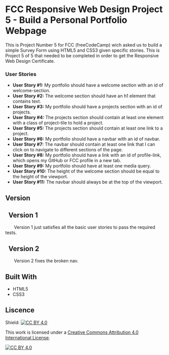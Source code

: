 # FCC Responsive Web Design Project 5 - Build a Personal Portfolio Webpage

This is Project Number 5 for FCC (freeCodeCamp) wich asked us to build a simple Survey Form using HTML5 and CSS3 given specific stories. This is Project 5 of 5 that needed to be completed in order to get the Responsive Web Design Certificate.

### User Stories
* **User Story #1:** My portfolio should have a welcome section with an id of welcome-section.
* **User Story #2:** The welcome section should have an h1 element that contains text.
* **User Story #3:** My portfolio should have a projects section with an id of projects.
* **User Story #4:** The projects section should contain at least one element with a class of project-tile to hold a project.
* **User Story #5:** The projects section should contain at least one link to a project.
* **User Story #6:** My portfolio should have a navbar with an id of navbar.
* **User Story #7:** The navbar should contain at least one link that I can click on to navigate to different sections of the page.
* **User Story #8:** My portfolio should have a link with an id of profile-link, which opens my GitHub or FCC profile in a new tab.
* **User Story #9:** My portfolio should have at least one media query.
* **User Story #10:** The height of the welcome section should be equal to the height of the viewport.
* **User Story #11:** The navbar should always be at the top of the viewport.


## Version
## &nbsp;&nbsp;Version 1

&nbsp;&nbsp;&nbsp;&nbsp;&nbsp;&nbsp; Version 1 just satisfies all the basic user stories to pass the required tests.

## &nbsp;&nbsp;Version 2
&nbsp;&nbsp;&nbsp;&nbsp;&nbsp;&nbsp; Version 2 fixes the broken nav.

## Built With
* HTML5
* CSS3

## Liscence
Shield: [![CC BY 4.0][cc-by-shield]][cc-by]

This work is licensed under a [Creative Commons Attribution 4.0 International
License][cc-by].

[![CC BY 4.0][cc-by-image]][cc-by]

[cc-by]: http://creativecommons.org/licenses/by/4.0/
[cc-by-image]: https://i.creativecommons.org/l/by/4.0/88x31.png
[cc-by-shield]: https://img.shields.io/badge/License-CC%20BY%204.0-lightgrey.svg